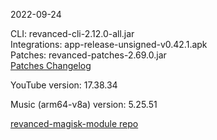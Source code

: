 2022-09-24
  
CLI: revanced-cli-2.12.0-all.jar  
Integrations: app-release-unsigned-v0.42.1.apk  
Patches: revanced-patches-2.69.0.jar  
[Patches Changelog](https://github.com/revanced/revanced-patches/releases/tag/v2.69.0)  

YouTube version: 17.38.34  

Music (arm64-v8a) version: 5.25.51  

[revanced-magisk-module repo](https://github.com/j-hc/revanced-magisk-module)
